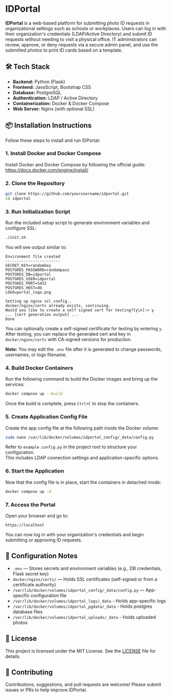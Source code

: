# IDPortal

**IDPortal** is a web-based platform for submitting photo ID requests in organizational settings such as schools or workplaces. Users can log in with their organization's credentials (LDAP/Active Directory) and submit ID requests without needing to visit a physical office. IT administrators can review, approve, or deny requests via a secure admin panel, and use the submitted photos to print ID cards based on a template.

## 🛠 Tech Stack

- **Backend:** Python (Flask)
- **Frontend:** JavaScript, Bootstrap CSS
- **Database:** PostgreSQL
- **Authentication:** LDAP / Active Directory
- **Containerization:** Docker & Docker Compose
- **Web Server:** Nginx (with optional SSL)

## 📦 Installation Instructions

Follow these steps to install and run IDPortal:

### 1. Install Docker and Docker Compose

Install Docker and Docker Compose by following the official guide:  
https://docs.docker.com/engine/install/

### 2. Clone the Repository

```bash
git clone https://github.com/yourusername/idportal.git
cd idportal
```

### 3. Run Initialization Script

Run the included setup script to generate environment variables and configure SSL:

```bash
./init.sh
```

You will see output similar to:

```
Environment file created
------------------------
SECRET_KEY=randomkey
POSTGRES_PASSWORD=randompass
POSTGRES_DB=idportal
POSTGRES_USER=idportal
POSTGRES_PORT=5432
POSTGRES_HOST=db
LOGO=portal_logo.png

Setting up nginx ssl config..
docker/nginx/certs already exists, continuing.
Would you like to create a self signed cert for testing?[y\n]:> y
... [cert generation output] ...
Done
```

You can optionally create a self-signed certificate for testing by entering `y`.  
After testing, you can replace the generated cert and key in `docker/nginx/certs` with CA-signed versions for production.

**Note:** You may edit the `.env` file after it is generated to change passwords, usernames, or logo filename.

### 4. Build Docker Containers

Run the following command to build the Docker images and bring up the services:

```bash
docker compose up --build
```

Once the build is complete, press `Ctrl+C` to stop the containers.

### 5. Create Application Config File

Create the app config file at the following path inside the Docker volume:

```bash
sudo nano /var/lib/docker/volumes/idportal_config/_data/config.py
```

Refer to `example.config.py` in the project root to structure your configuration.  
This includes LDAP connection settings and application-specific options.

### 6. Start the Application

Now that the config file is in place, start the containers in detached mode:

```bash
docker compose up -d
```

### 7. Access the Portal

Open your browser and go to:

```
https://localhost
```

You can now log in with your organization's credentials and begin submitting or approving ID requests.

## 🔐 Configuration Notes

- `.env` — Stores secrets and environment variables (e.g., DB credentials, Flask secret key)
- `docker/nginx/certs/` — Holds SSL certificates (self-signed or from a certificate authority)
- `/var/lib/docker/volumes/idportal_config/_data/config.py` — App-specific configuration file
- `/var/lib/docker/volumes/idportal_logs/_data` - Holds app-specific logs
- `/var/lib/docker/volumes/idportal_pgdata/_data` - Holds postgres database files
- `/var/lib/docker/volumes/idportal_uploads/_data` - Holds uploaded photos

## 📄 License

This project is licensed under the MIT License. See the [LICENSE](LICENSE) file for details.

## 🤝 Contributing

Contributions, suggestions, and pull requests are welcome! Please submit issues or PRs to help improve IDPortal.